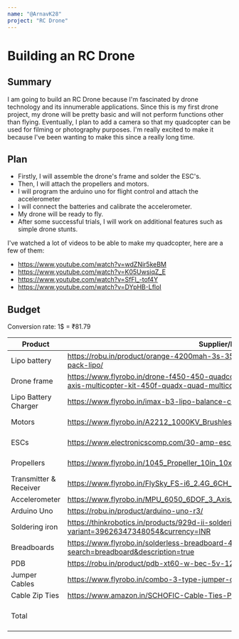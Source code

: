 ```yaml
---
name: "@ArnavK28"
project: "RC Drone"
---
```


# Building an RC Drone

## Summary

I am going to build an RC Drone because I'm fascinated by drone technology and
its innumerable applications. Since this is my first drone project, my drone
will be pretty basic and will not perform functions other than flying.
Eventually, I plan to add a camera so that my quadcopter can be used for
filming or photography purposes. I'm really excited to make it because I've been
wanting to make this since a really long time. 

## Plan

- Firstly, I will assemble the drone's frame and solder the ESC's. 
- Then, I will attach the propellers and motors. 
- I will program the arduino uno for flight control and attach the accelerometer
- I will connect the batteries and calibrate the accelerometer. 
- My drone will be ready to fly. 
- After some successful trials, I will work on additional features such as simple drone stunts.

I've watched a lot of videos to be able to make my quadcopter, here are a few of
them: 
- https://www.youtube.com/watch?v=wdZNir5keBM
- https://www.youtube.com/watch?v=K05UwsiqZ_E
- https://www.youtube.com/watch?v=SfFl_-tof4Y
- https://www.youtube.com/watch?v=DYpHB-LfloI

## Budget

Conversion rate: 1$ = ₹81.79

| Product                | Supplier/Link                                                                                                                             | Cost             |
| ---------------------- | ----------------------------------------------------------------------------------------------------------------------------------------- | ---------------- |
| Lipo battery           | https://robu.in/product/orange-4200mah-3s-35c-11-1-v-lithium-polymer-battery-pack-lipo/                                                    | ₹2999            |
| Drone frame            | https://www.flyrobo.in/drone-f450-450-quadcopter-frame-arm-with-landing-gear-4-axis-multicopter-kit-450f-quadx-quad-multicopter-kk-mk-mwc | ₹949             |
| Lipo Battery Charger   | https://www.flyrobo.in/imax-b3-lipo-balance-charger-for-2-3-cell-lipo-battery                                                             | ₹519             |
| Motors                 | https://www.flyrobo.in/A2212_1000KV_Brushless_Motor_For_RC_Airplane                                                                       | ₹469*4 = ₹1876   |
| ESCs                   | https://www.electronicscomp.com/30-amp-esc-brushless-motor-india                                                                          | ₹349*4 = ₹1396   |
| Propellers             | https://www.flyrobo.in/1045_Propeller_10in_10x4.5_For_Drone                                                                               | ₹85*6 = ₹510     |
| Transmitter & Receiver | https://www.flyrobo.in/FlySky_FS-i6_2.4G_6CH_AFHDS_RC_Transmitter                                                                         | ₹5499            |
| Accelerometer          | https://www.flyrobo.in/MPU_6050_6DOF_3_Axis_Gyro_With_Accelerometer_Sensor_Module                                                         | ₹229             |
| Arduino Uno            | https://robu.in/product/arduino-uno-r3/                                                                                                   | ₹782             |
| Soldering iron         | https://thinkrobotics.in/products/929d-ii-soldering-and-rework-station?variant=39626347348054&currency=INR                                | ₹3149            |
| Breadboards            | https://www.flyrobo.in/solderless-breadboard-400-point?search=breadboard&description=true                                                 | ₹69*2 = ₹138     |
| PDB                    | https://robu.in/product/pdb-xt60-w-bec-5v-12v/                                                                                              | ₹669             |
| Jumper Cables          | https://www.flyrobo.in/combo-3-type-jumper-cables-f-f-f-m-m-m                                                                             | ₹49              |
| Cable Zip Ties         | https://www.amazon.in/SCHOFIC-Cable-Ties-Pieces-Black/dp/B06W9MPZPK                                                                       | ₹215             |
| Total                  |                                                                                                                                           | ₹18979 = $232.04 |

